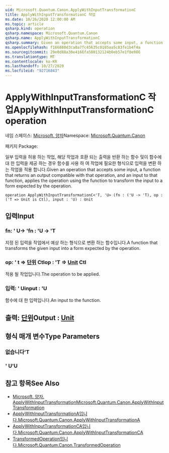 ```yaml
---
uid: Microsoft.Quantum.Canon.ApplyWithInputTransformationC
title: ApplyWithInputTransformationC 작업
ms.date: 10/26/2020 12:00:00 AM
ms.topic: article
qsharp.kind: operation
qsharp.namespace: Microsoft.Quantum.Canon
qsharp.name: ApplyWithInputTransformationC
qsharp.summary: Given an operation that accepts some input, a function that returns an output compatible with that operation, and an input to that function, applies the operation using the function to transform the input to a form expected by the operation.
ms.openlocfilehash: f166880d3ca8a7fc45635c0105aa5c83fe1b4f4a
ms.sourcegitcommit: 29e0d88a30e4166fa580132124b0eb57e1f0e986
ms.translationtype: MT
ms.contentlocale: ko-KR
ms.lasthandoff: 10/27/2020
ms.locfileid: "92716843"
---
```

# <a name="applywithinputtransformationc-operation"></a><span data-ttu-id="de820-102">ApplyWithInputTransformationC 작업</span><span class="sxs-lookup"><span data-stu-id="de820-102">ApplyWithInputTransformationC operation</span></span>

<span data-ttu-id="de820-103">네임 스페이스: [Microsoft. 양자](xref:Microsoft.Quantum.Canon)</span><span class="sxs-lookup"><span data-stu-id="de820-103">Namespace: [Microsoft.Quantum.Canon](xref:Microsoft.Quantum.Canon)</span></span>

<span data-ttu-id="de820-104">패키지 [](https://nuget.org/packages/)</span><span class="sxs-lookup"><span data-stu-id="de820-104">Package: [](https://nuget.org/packages/)</span></span>


<span data-ttu-id="de820-105">일부 입력을 허용 하는 작업, 해당 작업과 호환 되는 출력을 반환 하는 함수 및이 함수에 대 한 입력을 제공 하는 경우 함수를 사용 하 여 작업에 필요한 형식으로 입력을 변환 하는 작업을 적용 합니다.</span><span class="sxs-lookup"><span data-stu-id="de820-105">Given an operation that accepts some input, a function that returns an output compatible with that operation, and an input to that function, applies the operation using the function to transform the input to a form expected by the operation.</span></span>

```qsharp
operation ApplyWithInputTransformationC<'T, 'U> (fn : ('U -> 'T), op : ('T => Unit is Ctl), input : 'U) : Unit
```


## <a name="input"></a><span data-ttu-id="de820-106">입력</span><span class="sxs-lookup"><span data-stu-id="de820-106">Input</span></span>

### <a name="fn--u---t"></a><span data-ttu-id="de820-107">fn: ' U-> '</span><span class="sxs-lookup"><span data-stu-id="de820-107">fn : 'U -> 'T</span></span>

<span data-ttu-id="de820-108">지정 된 입력을 작업에서 예상 하는 형식으로 변환 하는 함수입니다.</span><span class="sxs-lookup"><span data-stu-id="de820-108">A function that transforms the given input into a form expected by the operation.</span></span>


### <a name="op--t--unit-ctl"></a><span data-ttu-id="de820-109">op: ' t => [단위](xref:microsoft.quantum.lang-ref.unit) Ctl</span><span class="sxs-lookup"><span data-stu-id="de820-109">op : 'T => [Unit](xref:microsoft.quantum.lang-ref.unit) Ctl</span></span>

<span data-ttu-id="de820-110">적용 될 작업입니다.</span><span class="sxs-lookup"><span data-stu-id="de820-110">The operation to be applied.</span></span>


### <a name="input--u"></a><span data-ttu-id="de820-111">입력: ' U</span><span class="sxs-lookup"><span data-stu-id="de820-111">input : 'U</span></span>

<span data-ttu-id="de820-112">함수에 대 한 입력입니다.</span><span class="sxs-lookup"><span data-stu-id="de820-112">An input to the function.</span></span>



## <a name="output--unit"></a><span data-ttu-id="de820-113">출력: [단위](xref:microsoft.quantum.lang-ref.unit)</span><span class="sxs-lookup"><span data-stu-id="de820-113">Output : [Unit](xref:microsoft.quantum.lang-ref.unit)</span></span>



## <a name="type-parameters"></a><span data-ttu-id="de820-114">형식 매개 변수</span><span class="sxs-lookup"><span data-stu-id="de820-114">Type Parameters</span></span>

### <a name="t"></a><span data-ttu-id="de820-115">없습니다</span><span class="sxs-lookup"><span data-stu-id="de820-115">'T</span></span>


### <a name="u"></a><span data-ttu-id="de820-116">' U</span><span class="sxs-lookup"><span data-stu-id="de820-116">'U</span></span>



## <a name="see-also"></a><span data-ttu-id="de820-117">참고 항목</span><span class="sxs-lookup"><span data-stu-id="de820-117">See Also</span></span>

- [<span data-ttu-id="de820-118">Microsoft. 양자. ApplyWithInputTransformation</span><span class="sxs-lookup"><span data-stu-id="de820-118">Microsoft.Quantum.Canon.ApplyWithInputTransformation</span></span>](xref:Microsoft.Quantum.Canon.ApplyWithInputTransformation)
- [<span data-ttu-id="de820-119">ApplyWithInputTransformationA입니다.</span><span class="sxs-lookup"><span data-stu-id="de820-119">Microsoft.Quantum.Canon.ApplyWithInputTransformationA</span></span>](xref:Microsoft.Quantum.Canon.ApplyWithInputTransformationA)
- [<span data-ttu-id="de820-120">ApplyWithInputTransformationCA입니다.</span><span class="sxs-lookup"><span data-stu-id="de820-120">Microsoft.Quantum.Canon.ApplyWithInputTransformationCA</span></span>](xref:Microsoft.Quantum.Canon.ApplyWithInputTransformationCA)
- [<span data-ttu-id="de820-121">TransformedOperation입니다.</span><span class="sxs-lookup"><span data-stu-id="de820-121">Microsoft.Quantum.Canon.TransformedOperation</span></span>](xref:Microsoft.Quantum.Canon.TransformedOperation)